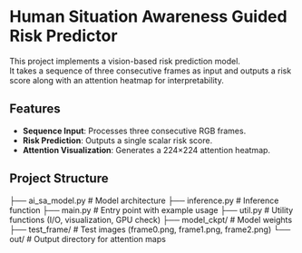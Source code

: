 # Human Situation Awareness Guided Risk Predictor

This project implements a vision-based risk prediction model.  
It takes a sequence of three consecutive frames as input and outputs a risk score along with an attention heatmap for interpretability.

## Features
- **Sequence Input**: Processes three consecutive RGB frames.
- **Risk Prediction**: Outputs a single scalar risk score.
- **Attention Visualization**: Generates a 224×224 attention heatmap.

## Project Structure
├── ai_sa_model.py # Model architecture 
├── inference.py # Inference function
├── main.py # Entry point with example usage
├── util.py # Utility functions (I/O, visualization, GPU check)
├── model_ckpt/ # Model weights
├── test_frame/ # Test images (frame0.png, frame1.png, frame2.png)
└── out/ # Output directory for attention maps


